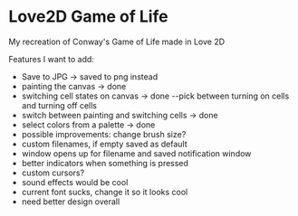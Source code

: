 # Love2D Game of Life
 My recreation of Conway's Game of Life made in Love 2D

 Features I want to add: 
 - Save to JPG -> saved to png instead
 - painting the canvas -> done
 - switching cell states on canvas -> done
    --pick between turning on cells and turning off cells
 - switch between painting and switching cells -> done
 - select colors from a palette -> done
 - possible improvements: change brush size?
 - custom filenames, if empty saved as default
 - window opens up for filename and saved notification window
 - better indicators when something is pressed
 - custom cursors?
 - sound effects would be cool
 - current font sucks, change it so it looks cool
 - need better design overall
